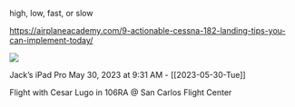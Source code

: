 high, low, fast, or slow

https://airplaneacademy.com/9-actionable-cessna-182-landing-tips-you-can-implement-today/

![](<file:///Users/johnoleary/Library/Mobile Documents/iCloud~is~workflow~my~workflows/Documents/Screenshots/2023-05-30 093117.png>)

Jack’s iPad Pro
May 30, 2023 at 9:31 AM - [[2023-05-30-Tue]]

Flight with Cesar Lugo in 106RA @ San Carlos Flight Center